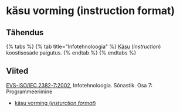 # käsu vorming (instruction format)

## Tähendus

{% tabs %}
{% tab title="Infotehnoloogia" %}
[Käsu](kaesk-instruction.md) (_instruction_) koostisosade paigutus.
{% endtab %}
{% endtabs %}

## Viited

[EVS-ISO/IEC 2382-7:2002](http://www.evs.ee/tooted/evs-iso-iec-2382-7-2002), Infotehnoloogia. Sõnastik. Osa 7: Programmeerimine

* [käsu vorming (_insturction format_) ](kaesu-vorming-instruction-format.md#taehendus)
